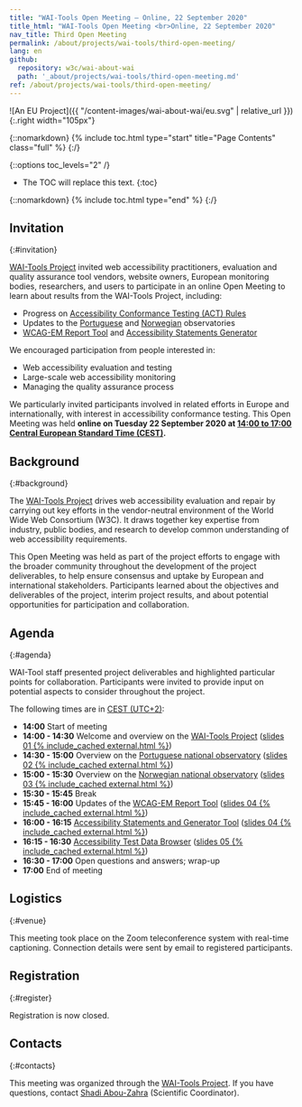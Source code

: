 ```yaml
---
title: "WAI-Tools Open Meeting — Online, 22 September 2020"
title_html: "WAI-Tools Open Meeting <br>Online, 22 September 2020"
nav_title: Third Open Meeting
permalink: /about/projects/wai-tools/third-open-meeting/
lang: en
github:
  repository: w3c/wai-about-wai
  path: '_about/projects/wai-tools/third-open-meeting.md'
ref: /about/projects/wai-tools/third-open-meeting/
---
```


![An EU Project]({{ "/content-images/wai-about-wai/eu.svg" | relative_url }}){:.right width="105px"}

{::nomarkdown}
{% include toc.html type="start" title="Page Contents" class="full" %}
{:/}

{::options toc_levels="2" /}

-   The TOC will replace this text.
{:toc}


{::nomarkdown}
{% include toc.html type="end" %}
{:/}

## Invitation
{:#invitation}

[WAI-Tools Project](/about/projects/wai-tools/) invited web accessibility practitioners, evaluation and quality assurance tool vendors, website owners, European monitoring bodies, researchers, and users to participate in an online Open Meeting to learn about results from the WAI-Tools Project, including:

-   Progress on [Accessibility Conformance Testing (ACT) Rules](https://act-rules.github.io/rules/)
-   Updates to the [Portuguese](http://accessmonitor.acessibilidade.gov.pt/observatorio/) and [Norwegian](https://uu.difi.no/om-oss/english) observatories
-   [WCAG-EM Report Tool](https://www.w3.org/WAI/eval/report-tool/) and [Accessibility Statements Generator](https://www.w3.org/WAI/planning/statements/)

We encouraged participation from people interested in:

-   Web accessibility evaluation and testing
-   Large-scale web accessibility monitoring
-   Managing the quality assurance process

We particularly invited participants involved in related efforts in Europe and internationally, with interest in accessibility conformance testing. This Open Meeting was held **online on Tuesday 22 September 2020 at [14:00 to 17:00 Central European Standard Time (CEST)](https://www.timeanddate.com/worldclock/fixedtime.html?msg=WAI-Tools+Open+Meeting&iso=20200922T12&p1=%3A&ah=3).**

## Background
{:#background}

The [WAI-Tools Project](/about/projects/wai-tools/) drives web accessibility evaluation and repair by carrying out key efforts in the vendor-neutral environment of the World Wide Web Consortium (W3C). It draws together key expertise from industry, public bodies, and research to develop common understanding of web accessibility requirements.

This Open Meeting was held as part of the project efforts to engage with the broader community throughout the development of the project deliverables, to help ensure consensus and uptake by European and international stakeholders. Participants learned about the objectives and deliverables of the project, interim project results, and about potential opportunities for participation and collaboration.

## Agenda
{:#agenda}

WAI-Tool staff presented project deliverables and highlighted particular points for collaboration. Participants were invited to provide input on potential aspects to consider throughout the project.

The following times are in [CEST (UTC+2)](https://www.timeanddate.com/worldclock/fixedtime.html?msg=WAI-Tools+Open+Meeting&iso=20200922T12&p1=%3A&ah=3):

-   **14:00** Start of meeting
-   **14:00 - 14:30** Welcome and overview on the [WAI-Tools Project](https://www.w3.org/WAI/about/projects/wai-tools/) ([slides 01 {% include_cached external.html %}](https://www.w3.org/WAI/Tools/slides/meeting3/01%20WAI-Tools%20Project%20Overview.pptx))
-   **14:30 - 15:00** Overview on the [Portuguese national observatory](https://accessmonitor.acessibilidade.gov.pt/) ([slides 02 {% include_cached external.html %}](https://www.w3.org/WAI/Tools/slides/meeting3/02%20WAI-Tools%20Portuguese%20Observatory.pptx))
-   **15:00 - 15:30** Overview on the [Norwegian national observatory](https://uu.difi.no/om-oss/english) ([slides 03 {% include_cached external.html %}](https://www.w3.org/WAI/Tools/slides/meeting3/03%20WAI-Tools%20Norwegian%20Observatory.pptx))
-   **15:30 - 15:45** Break
-   **15:45 - 16:00** Updates of the [WCAG-EM Report Tool](https://www.w3.org/WAI/eval/report-tool/) ([slides 04 {% include_cached external.html %}](https://www.w3.org/WAI/Tools/slides/meeting3/04%20WAI-Tools%20Support%20Tools.pptx))
-   **16:00 - 16:15** [Accessibility Statements and Generator Tool](https://www.w3.org/WAI/planning/statements/) ([slides 04 {% include_cached external.html %}](https://www.w3.org/WAI/Tools/slides/meeting3/04%20WAI-Tools%20Support%20Tools.pptx))
-   **16:15 - 16:30** [Accessibility Test Data Browser](http://qualweb.di.fc.ul.pt/placm/) ([slides 05 {% include_cached external.html %}](https://www.w3.org/WAI/Tools/slides/meeting3/05%20WAI-Tools%20Data%20Browser.pptx))
-   **16:30 - 17:00** Open questions and answers; wrap-up
-   **17:00** End of meeting

## Logistics
{:#venue}

This meeting took place on the Zoom teleconference system with real-time captioning. Connection details were sent by email to registered participants<!--// ; please see information on registration directly below //-->.

## Registration
{:#register}

<!--// Participation is free, and **[registration is required by 21 September 2020](https://www.w3.org/2002/09/wbs/1/WAI-Tools_meeting3/)**. //-->Registration is now closed.

## Contacts
{:#contacts}

This meeting was organized through the [WAI-Tools Project](/about/projects/wai-tools/). If you have questions, contact [Shadi Abou-Zahra](http://www.w3.org/People/shadi/) (Scientific Coordinator).
